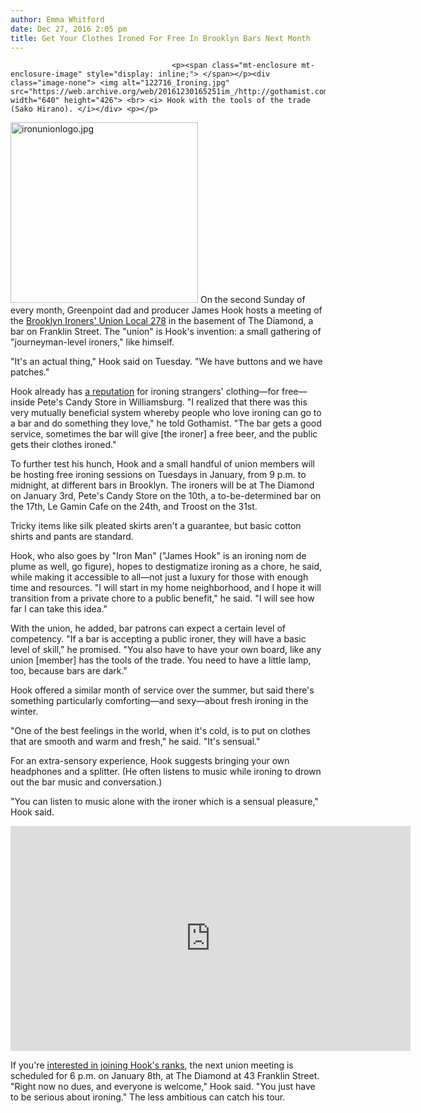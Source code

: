 ```yaml
---
author: Emma Whitford
date: Dec 27, 2016 2:05 pm
title: Get Your Clothes Ironed For Free In Brooklyn Bars Next Month 
---
```


	
										<p><span class="mt-enclosure mt-enclosure-image" style="display: inline;"> </span></p><div class="image-none"> <img alt="122716_Ironing.jpg" src="https://web.archive.org/web/20161230165251im_/http://gothamist.com/attachments/nyc_ewhitford/122716_Ironing.jpg" width="640" height="426"> <br> <i> Hook with the tools of the trade (Sako Hirano). </i></div> <p></p>

<p><span class="mt-enclosure mt-enclosure-image" style="display: inline;"> <img alt="ironunionlogo.jpg" src="https://web.archive.org/web/20161230165251im_/http://gothamist.com/attachments/arts_jen/ironunionlogo.jpg" width="300" height="289" class="image-right"> </span>On the second Sunday of every month, Greenpoint dad and producer James Hook hosts a meeting of the <a href="https://web.archive.org/web/20161230165251/http://www.brooklynironersunion.org/">Brooklyn Ironers&apos; Union Local 278</a> in the basement of The Diamond, a bar on Franklin Street. The &quot;union&quot; is Hook&apos;s invention: a small gathering of &quot;journeyman-level ironers,&quot; like himself. </p>

<p>&quot;It&apos;s an actual thing,&quot; Hook said on Tuesday. &quot;We have buttons and we have patches.&quot; </p>

<p>Hook already has <a href="https://web.archive.org/web/20161230165251/http://www.brooklynpaper.com/stories/39/25/24-bar-ironing-petes-2016-06-17-bk.html">a reputation</a> for ironing strangers&apos; clothing&#x2014;for free&#x2014;inside Pete&apos;s Candy Store in Williamsburg. &quot;I realized that there was this very mutually beneficial system whereby people who love ironing can go to a bar and do something they love,&quot; he told Gothamist. &quot;The bar gets a good service, sometimes the bar will give [the ironer] a free beer, and the public gets their clothes ironed.&quot; </p>

<p>To further test his hunch, Hook and a small handful of union members will be hosting free ironing sessions on Tuesdays in January, from 9 p.m. to midnight, at different bars in Brooklyn. The ironers will be at The Diamond on January 3rd, Pete&apos;s Candy Store on the 10th, a to-be-determined bar on the 17th, Le Gamin Cafe on the 24th, and Troost on the 31st. </p>

<p>Tricky items like silk pleated skirts aren&apos;t a guarantee, but basic cotton shirts and pants are standard. </p>

<p>Hook, who also goes by &quot;Iron Man&quot; (&quot;James Hook&quot; is an ironing nom de plume as well, go figure), hopes to destigmatize ironing as a chore, he said, while making it accessible to all&#x2014;not just a luxury for those with enough time and resources. &quot;I will start in my home neighborhood, and I hope it will transition from a private chore to a public benefit,&quot; he said. &quot;I will see how far I can take this idea.&quot; </p>

<p>With the union, he added, bar patrons can expect a certain level of competency. &quot;If a bar is accepting a public ironer, they will have a basic level of skill,&quot; he promised. &quot;You also have to have your own board, like any union [member] has the tools of the trade. You need to have a little lamp, too, because bars are dark.&quot; </p>

<p>Hook offered a similar month of service over the summer, but said there&apos;s something particularly comforting&#x2014;and sexy&#x2014;about fresh ironing in the winter. </p>

<p>&quot;One of the best feelings in the world, when it&apos;s cold, is to put on clothes that are smooth and warm and fresh,&quot; he said. &quot;It&apos;s sensual.&quot; </p>

<p>For an extra-sensory experience, Hook suggests bringing your own headphones and a splitter. (He often listens to music while ironing to drown out the bar music and conversation.) </p>

<p>&quot;You can listen to music alone with the ironer which is a sensual pleasure,&quot; Hook said. </p>

<p><iframe width="640" height="360" src="https://web.archive.org/web/20161230165251if_/https://www.youtube.com/embed/DqnAUwJkkNE?rel=0&amp;showinfo=0" frameborder="0" allowfullscreen></iframe></p>

<p>If you&apos;re <a href="https://web.archive.org/web/20161230165251/http://newyork.craigslist.org/brk/crg/5903155831.html">interested in joining Hook&apos;s ranks</a>, the next union meeting is scheduled for 6 p.m. on January 8th, at The Diamond at 43 Franklin Street. &quot;Right now no dues, and everyone is welcome,&quot; Hook said. &quot;You just have to be serious about ironing.&quot; The less ambitious can catch his tour.</p>					
										
									
				